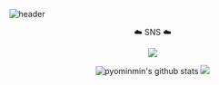 ![header](https://capsule-render.vercel.app/api?type=transparent&color=auto&height=300&section=header&text=Welcome&fontAlignY=45&fontSize=90&desc=I'm%20Min)
 


 <div align="center">
 

 
 ☁️ SNS ☁️

 
 <a href="https://www.instagram.com/myopingu_/" target="_blank"><img src="https://img.shields.io/badge/instagram-E4405F?style=flat-square&logo=instagram&logoColor=white"/></a>


![pyominmin's github stats](https://github-readme-stats.vercel.app/api?username=pyominmin&show_icons=true) <img src="http://mazandi.herokuapp.com/api?handle={pyominmin}&theme=cold"/>
 

</div>
